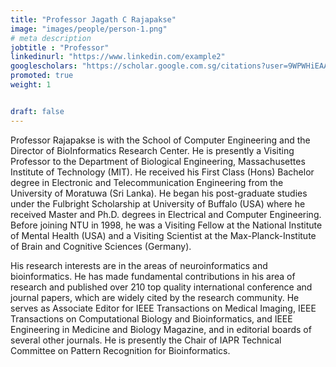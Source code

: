 ```yaml
---
title: "Professor Jagath C Rajapakse"
image: "images/people/person-1.png"
# meta description
jobtitle : "Professor"
linkedinurl: "https://www.linkedin.com/example2"
googlescholars: "https://scholar.google.com.sg/citations?user=9WPWHiEAAAAJ&hl=en"
promoted: true
weight: 1


draft: false
---
```


Professor Rajapakse is with the School of Computer Engineering and the Director of BioInformatics Research Center. He is presently a Visiting Professor to the Department of Biological Engineering, Massachusettes Institute of Technology (MIT). He received his First Class (Hons) Bachelor degree in Electronic and Telecommunication Engineering from the University of Moratuwa (Sri Lanka). He began his post-graduate studies under the Fulbright Scholarship at University of Buffalo (USA) where he received Master and Ph.D. degrees in Electrical and Computer Engineering. Before joining NTU in 1998, he was a Visiting Fellow at the National Institute of Mental Health (USA) and a Visiting Scientist at the Max-Planck-Institute of Brain and Cognitive Sciences (Germany).

His research interests are in the areas of neuroinformatics and bioinformatics. He has made fundamental contributions in his area of research and published over 210 top quality international conference and journal papers, which are widely cited by the research community. He serves as Associate Editor for IEEE Transactions on Medical Imaging, IEEE Transactions on Computational Biology and Bioinformatics, and IEEE Engineering in Medicine and Biology Magazine, and in editorial boards of several other journals. He is presently the Chair of IAPR Technical Committee on Pattern Recognition for Bioinformatics.